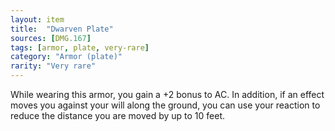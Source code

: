```yaml
---
layout: item
title:  "Dwarven Plate"
sources: [DMG.167]
tags: [armor, plate, very-rare]
category: "Armor (plate)"
rarity: "Very rare"
---
```


While wearing this armor, you gain a +2 bonus to AC. In addition, if an effect moves you against your will along the ground, you can use your reaction to reduce the distance you are moved by up to 10 feet.